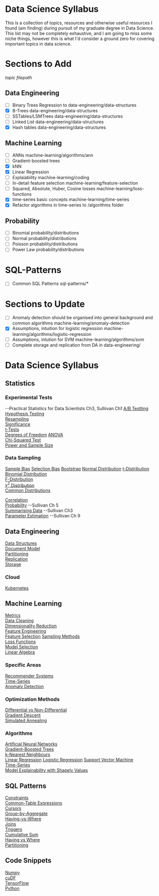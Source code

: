 # Data Science Syllabus
This is a collection of topics, resources and otherwise useful resources I found (am finding) during pursuit of my graduate degree in Data Science. This list may not be completely exhaustive, and I am going to miss some niche things, however this is what I'd consider a ground zero for covering important topics in data science.

# Sections to Add
*topic filepath*
## Data Engineering
- [ ] Binary Trees Regression to data-engineering/data-structures
- [x] B-Trees data-engineering/data-structures
- [ ] SSTables/LSMTrees data-engineering/data-structures
- [ ] Linked List data-engineering/data-structures
- [x] Hash tables data-engineering/data-structures

## Machine Learning
- [ ] ANNs machine-learning/algorithms/ann
- [ ] Gradient-boosted trees 
- [x] kNN
- [x] Linear Regression 
- [ ] Explaiability machine-learning/coding
- [ ] In-detail feature selection machine-learning/feature-selection
- [ ] Squared, Absolute, Huber, Cosine losses machine-learning/loss-functions
- [x]  time-series basic concepts machine-learning/time-series
- [x] Refactor algorithms in time-series to /algorithms folder  

## Probability  
- [ ] Binomial probability/distributions
- [ ] Normal probability/distributions
- [ ] Poisson probability/distributions
- [ ] Power Law probability/distributions

# SQL-Patterns 
- [ ] Common SQL Patterns sql-patterns/*

# Sections to Update
- [ ] Anomaly detection should be organised into general background and common algorithms machine-learning/anomaly-detection
- [x] Assumptions, intuition for logistic regression machine-learning/algorithms/logistic-regression  
- [ ] Assumptions, intution for SVM machine-learning/algorithms/svm
- [ ] Complete storage and replication from DA in data-engineering/

# Data Science Syllabus  
## Statistics  
### Experimental Tests 
--Practical Statistics for Data Scientists Ch3, Sulliivan Ch1
[A/B Testting](.)  
[Hypothesis Testing](statistics/hypothesis-testing.md)  
[Resampling](.)  
[Significance](.)  
[t-Tests](.)  
[Degrees of Freedom](.)
[ANOVA](.)  
[Chi-Squared Test](.)  
[Power and Sample Size](.)
### Data Sampling
[Sample Bias](.)
[Selection Bias](.)
[Bootstrap](.)
[Normal Distribution](.)
[t-Distribution](.)  
[Binomial Distribution](.)  
[F-Distribution](.)  
[$\chi^2$ Distribution](.)  
[Common Distributions](statistics/distributions.md)  


[Correlation](.)  
[Probability](.)  --Sullivan Ch 5   
[Summarising Data](.)  --Sullivan Ch3  
[Parameter Estimation](.)  --Sullivan Ch 9

## Data Engineering  
[Data Structures](data-engineering/data-structures.md)  
[Document Model](data-engineering/document-model.md)  
[Partitioning](data-engineering/partitioning.md)  
[Replication](data-engineering/replication.md)  
[Storage](data-engineering/storage.md)  

### Cloud  
[Kubernetes](data-engineering/containers/kubernetes.md)  

## Machine Learning  
[Metrics](machine-learning/metrics.md)  
[Data Cleaning](machine-learning/data-cleaning.md)  
[Dimensionality Reduction](machine-learning/dim-reduction.md)  
[Feature Engineering](machine-learning/feature-engineering.md)  
[Feature Selection](machine-learning/feature-selection.md)
[Sampling Methods](machine-learning/sampling-methods.md)  
[Loss Functions](machine-learning/loss-functions.md)  
[Model Selection](machine-learning/model-selection.md)  
[Linear Algebra](machine-learning/linear-algebra.md)  

### Specific Areas  
[Recommender Systems](machine-learning/recommender.md)  
[Time-Series](machine-learning/time-series.md)  
[Anomaly Detection](machine-learning/anomaly-detection.md)  

### Optimization Methods  
[Differential vs Non-Differential](.)  
[Gradient Descent](.)   
[Simulated Annealing](.)  


### Algorithms  
[Artificial Neural Networks](machine-learning/algorithms/ann.md)  
[Gradient-Boosted Trees](machine-learning/algorithms/gradient-boosted-tree.md)  
[k-Nearest Neighbours](machine-learning/algorithms/kNN.md)  
[Linear Regression](machine-learning/algorithms/linear-regression.md)
[Logistic Regression](machine-learning/algorithms/logistic-regression.md)
[Support Vector Machine](machine-learning/algorithms/svm.md)  
[Time-Series](machine-learning/time-series.md)  
[Model Explainability with Shapely Values](machine-learning/algorithms/shapely-values-for-explainability.md)  

## SQL Patterns  
[Constraints](sql-patterns/constraints.md)  
[Common-Table Expressions](sql-patterns/ctes.md)  
[Cursors](sql-patterns/cursors.md)  
[Group-by-Aggregate](sql-patterns/group-by-agg.md)  
[Having-vs-Where](sql-patterns/having-vs-where.md)  
[Joins](sql-patterns/joins.md)  
[Triggers](sql-patterns/triggers.md)  
[Cumulative Sum](sql-patterns/cumsum.md)  
[Having vs Where](sql-patterns/having-vs-where.md)  
[Partitioning](sql-patterns/partitioning.md)  

## Code Snippets
[Numpy](code-snippets/numpy.md)  
[cuDF](.)  
[TensorFlow](.)  
[Python](.)
